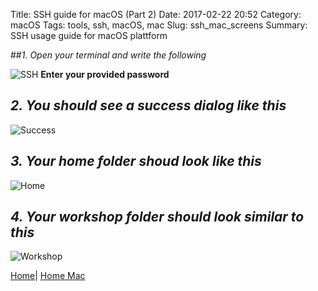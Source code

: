 Title: SSH guide for macOS (Part 2)
Date: 2017-02-22 20:52
Category: macOS
Tags: tools, ssh, macOS, mac
Slug: ssh_mac_screens
Summary: SSH usage guide for macOS plattform

##*1. Open your terminal and write the following*

![SSH](/images/mac/ssh.png)
**Enter your provided password**

## *2. You should see a success dialog like this*

![Success](/images/mac/ssh_success.png)

## *3. Your home folder shoud look like this*

![Home](/images/mac/home.png)


## *4. Your workshop folder should look similar to this*

![Workshop](/images/mac/workshop_folder.png)



[Home]({filename}/index.md)|
[Home Mac]({filename}/mac/index.md)
